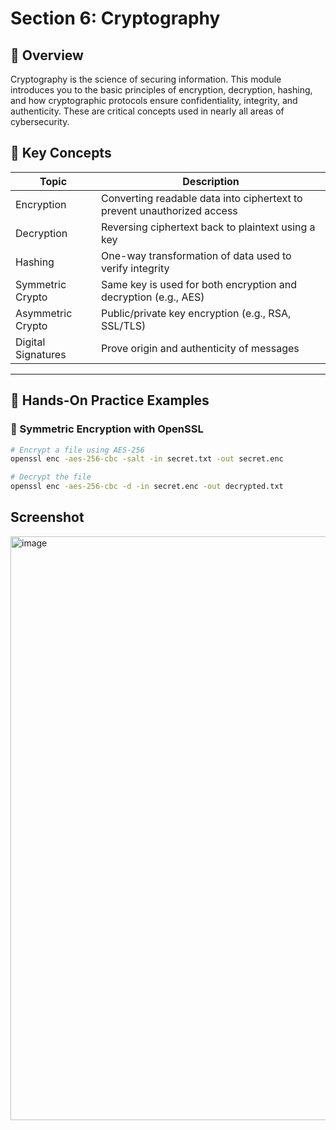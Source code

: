 # Section 6: Cryptography

## 🧭 Overview

Cryptography is the science of securing information. This module introduces you to the basic principles of encryption, decryption, hashing, and how cryptographic protocols ensure confidentiality, integrity, and authenticity. These are critical concepts used in nearly all areas of cybersecurity.

## 📌 Key Concepts

| Topic            | Description                                                                 |
|------------------|-----------------------------------------------------------------------------|
| Encryption       | Converting readable data into ciphertext to prevent unauthorized access     |
| Decryption       | Reversing ciphertext back to plaintext using a key                          |
| Hashing          | One-way transformation of data used to verify integrity                     |
| Symmetric Crypto | Same key is used for both encryption and decryption (e.g., AES)             |
| Asymmetric Crypto| Public/private key encryption (e.g., RSA, SSL/TLS)                          |
| Digital Signatures | Prove origin and authenticity of messages                                 |

---

## 🧪 Hands-On Practice Examples

### 🔐 Symmetric Encryption with OpenSSL

```bash
# Encrypt a file using AES-256
openssl enc -aes-256-cbc -salt -in secret.txt -out secret.enc

# Decrypt the file
openssl enc -aes-256-cbc -d -in secret.enc -out decrypted.txt
```

## Screenshot
<img width="1753" height="934" alt="image" src="https://github.com/user-attachments/assets/7a40a34e-a5f4-4cc5-94c9-bb237d2337c4" />
